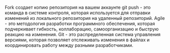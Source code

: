 Fork создает копию репозитория на вашем аккаунте
git push - это команда в системе контроля, которая используется для отправки изменений из локального репозитория на удаленный репозиторий.
Agile - это методология разработки программного обеспечения, которая подчеркивает гибкость, коллаборацию, самоорганизацию и быструю реакцию на изменения. 
Git - это распределенная система управления версиями, которая позволяет отслеживать изменения в файлах и координировать работу между разными разработчиками.